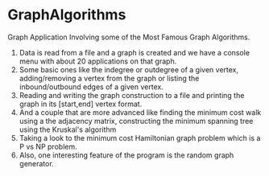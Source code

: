# GraphAlgorithms

Graph Application Involving some of the Most Famous Graph Algorithms.

1. Data is read from a file and a graph is created and we have a console menu with about 20 applications on that graph.
2. Some basic ones like the indegree or outdegree of a given vertex, adding/removing a vertex from the graph or listing
the inbound/outbound edges of a given vertex.
3. Reading and writing the graph construction to a file and printing the graph in its [start,end] vertex format.
4. And a couple that are more advanced like finding the minimum cost walk using a the adjacency matrix,
constructing the minimum spanning tree using the Kruskal's algorithm 
5. Taking a look to the minimum cost Hamiltonian graph problem which is a P vs NP problem.
6. Also, one interesting feature of the program is the random graph generator.
